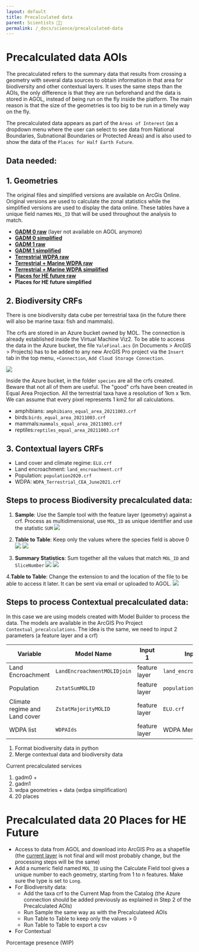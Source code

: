 ```yaml
---
layout: default
title: Precalculated data
parent: Scientists 🧑‍🔬
permalink: /_docs/science/precalculated-data
---
```


# Precalculated data AOIs
The precalculated refers to the summary data that results from crossing a geometry with several data sources to obtain information in that area for biodiversity and other contextual layers. It uses the same steps than the AOIs, the only difference is that they are run beforehand and the data is stored in AGOL, instead of being run on the fly inside the platform. The main reason is that the size of the geometries is too big to be run in a timely way on the fly.

The precalculated data appears as part of the `Areas of Interest` (as a dropdown menu where the user can select to see data from National Boundaries, Subnational Boundaries or Protected Areas) and is also used to show the data of the `Places for Half Earth Future`.

## Data needed:
## 1. **Geometries**
The original files and simplified versions are available on ArcGis Online. Original versions are used to calculate the zonal statistics while the simplified versions are used to display the data online.
These tables have a unique field names `MOL_ID` that will be used throughout the analysis to match.

* [**GADM 0 raw**](https://eowilson.maps.arcgis.com/home/item.html?id=8659cb1de990461f9b2ffc56a955c049) (layer not available on AGOL anymore)
* [**GADM 0 simplified**](https://eowilson.maps.arcgis.com/home/item.html?id=a3b0b3ef65ae463693679978d698e1c8)
* [**GADM 1 raw**](https://eowilson.maps.arcgis.com/home/item.html?id=122082293e614e06bddbe532063accc9)
* [**GADM 1 simplified**](https://eowilson.maps.arcgis.com/home/item.html?id=4afeb2c82e8a45e98f9c698cb2259dc0)
* [**Terrestrial WDPA raw**](https://eowilson.maps.arcgis.com/home/item.html?id=ba1e71b5d83548808ee02d1108221cae)
* [**Terrestrial + Marine WDPA raw**](https://eowilson.maps.arcgis.com/home/item.html?id=17659b62323646b8ae622680dab49952)
* [**Terrestrial + Marine WDPA simplified**](https://eowilson.maps.arcgis.com/home/item.html?id=1a617eaeaf77458cb569f683366e3920)
* [**Places for HE future raw**](https://eowilson.maps.arcgis.com/home/item.html?id=358f2419c967453195ec72e4d910fd6e)
* **Places for HE future simplified**


## 2. **Biodiversity CRFs**
There is one biodiversity data cube per terrestrial taxa (in the future there will also be marine taxa: fish and mammals).

The crfs are stored in an Azure bucket owned by MOL. The connection is already established inside the Virtual Machine Viz2.  To be able to access the data in the Azure bucket, the file `YaleFinal.acs` (in Documents > ArcGIS > Projects) has to be added to any new ArcGIS Pro project via the `Insert` tab in the top menu, `+Connection`, `Add Cloud Storage Connection`.

![](/public/precalc_cloud_connection.png)

Inside the Azure bucket, in the folder `species` are all the crfs created. Beware that not all of them are useful. The "good" crfs have been created in Equal Area Projection.
All the terrestrial taxa have a resolution of 1km x 1km. We can assume that every pixel represents 1 km2 for all calculations.

* amphibians: `amphibians_equal_area_20211003.crf`
* birds:`birds_equal_area_20211003.crf`
* mammals:`mammals_equal_area_20211003.crf`
* reptiles:`reptiles_equal_area_20211003.crf`

## 3. **Contextual layers CRFs**
* Land cover and climate regime: `ELU.crf`
* Land encroachment: `land_encroachment.crf`
* Population: `population2020.crf`
* WDPA: `WDPA_Terrestrial_CEA_June2021.crf`

## Steps to process Biodiversity precalculated data:
 1. **Sample**: Use the Sample tool with the feature layer (geometry) against a crf. Process as multidimensional, use `MOL_ID` as unique identifier and use the statistic `SUM`
![](/public/precalc_sample.png) 

2. **Table to Table**: Keep only the values where the species field is above 0
![](/public/precalc_table_to_table.png)
![](/public/precalc_output_table.png)

3. **Summary Statistics**: Sum together all the values that match `MOL_ID` and `SliceNumber`
![](/public/precalc_summary_stats.png)
![](/public/precalc_output_summary.png)

4.**Table to Table**: Change the extension to and the location of the file to be able to access it later. It can be sent via email or uploaded to AGOL.
![](/public/precalc_export_csv.png)

## Steps to process Contextual precalculated data:
In this case we are using models created with Model Builder to process the data. The models are available in the ArcGIS Pro Project `Contextual_precalculations`. The idea is the same, we need to input 2 parameters (a feature layer and a crf)


| **Variable**| **Model Name** | **Input 1** |**Input 2**| **Output** | **Lookup table** |
|--|--|--|--|--|--|
|Land Encroachment|`LandEncroachmentMOLIDjoin`| feature layer|`land_encroachment.crf`|table|[encroachment lookup](https://services9.arcgis.com/IkktFdUAcY3WrH25/arcgis/rest/services/ecosytem_categories_lookup/FeatureServer)|
|Population|`ZstatSumMOLID`|feature layer|`population2020.crf`|table|none|
|Climate regime and Land cover|`ZstatMajorityMOLID`|feature layer|`ELU.crf`|table|[elu lookup](https://services9.arcgis.com/IkktFdUAcY3WrH25/arcgis/rest/services/ecosytem_categories_lookup/FeatureServer)|
|WDPA list|`WDPAIds`|feature layer|WDPA Mercator|list|none|


 1. Format biodiversity data in python
 2. Merge contextual data and biodiversity data

Current precalculated services
1. gadm0 + 
2. gadm1
3. wdpa geometries + data (wdpa simplification)
4. 20 places 


# Precalculated data 20 Places for HE Future
- Access to data from AGOL and download into ArcGIS Pro as a shapefile (the [current layer](https://eowilson.maps.arcgis.com/home/item.html?id=4848c6b08fac4fa5bff40e9331b6d291) is not final and will most probably change, but the processing steps will be the same) 
- Add a numeric field named `MOL_ID` using the Calculate Field tool gives a unique number to each geometry, starting from 1 to n features. Make sure the type is set to `Long`.
- For Biodiversity data:
  - Add the taxa crf to the Current Map from the Catalog (the Azure connection should be added previously as explained in Step 2 of the Precalculated AOIs)
  - Run Sample the same way as with the Precalculateed AOIs
  - Run Table to Table to keep only the values > 0
  - Run Table to Table to export a csv
- For Contextual 


Porcentage presence (WIP)



